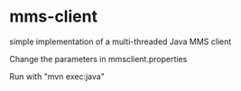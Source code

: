 mms-client
==========

simple implementation of a multi-threaded Java MMS client


Change the parameters in mmsclient.properties

Run with "mvn exec:java" 

